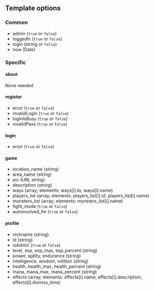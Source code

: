 Template options
----------------

### Common

* admin (`true` or `false`)
* loggedIn (`true` or `false`)
* login (string or `false`)
* now (Date)

### Specific

#### about

None needed.

#### register

* error (`true` or `false`)
* invalidLogin (`true` or `false`)
* loginIsBusy (`true` or `false`)
* invalidPass (`true` or `false`)

#### login

* error (`true` or `false`)

#### game

* location\_name (string)
* area\_name (string)
* pic (URL string)
* description (string)
* ways (array; elements: ways\[i\].to, ways\[i\].name)
* players\_list (array; elements: players\_list\[i\].id, players\_list\[i\].name)
* monsters\_list (array; elements: monsters\_list\[i\].name)
* fight\_mode (`true` or `false`)
* autoinvolved\_fm (`true` or `false`)

#### profile

* nickname (string)
* id (string)
* isAdmin (`true` or `false`)
* level, exp, exp_max, exp\_percent (string)
* power, agility, endurance (string)
* intelligence, wisdom, volition (string)
* health, health\_max, health\_percent (string)
* mana, mana\_max, mana\_percent (string)
* effects (array; elements: effects\[i\].name, effects\[i\].description, effects\[i\].dismiss_time)
